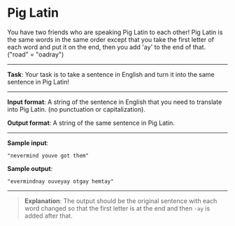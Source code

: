 # Pig Latin

You have two friends who are speaking Pig Latin to each other! Pig Latin is the same words in the same order except that you take the first letter of each word and put it on the end, then you add 'ay' to the end of that. ("road" = "oadray")  
 
---

**Task**: Your task is to take a sentence in English and turn it into the same sentence in Pig Latin!  

---
 
**Input format**: A string of the sentence in English that you need to translate into Pig Latin. (no punctuation or capitalization).
 
**Output format**: A string of the same sentence in Pig Latin. 

---
 
**Sample input**: 
```
"nevermind youve got them" 
```

**Sample output**: 
```
"evermindnay ouveyay otgay hemtay"
```

---

>**Explanation**: The output should be the original sentence with each word changed so that the first letter is at the end and then `-ay` is added after that.